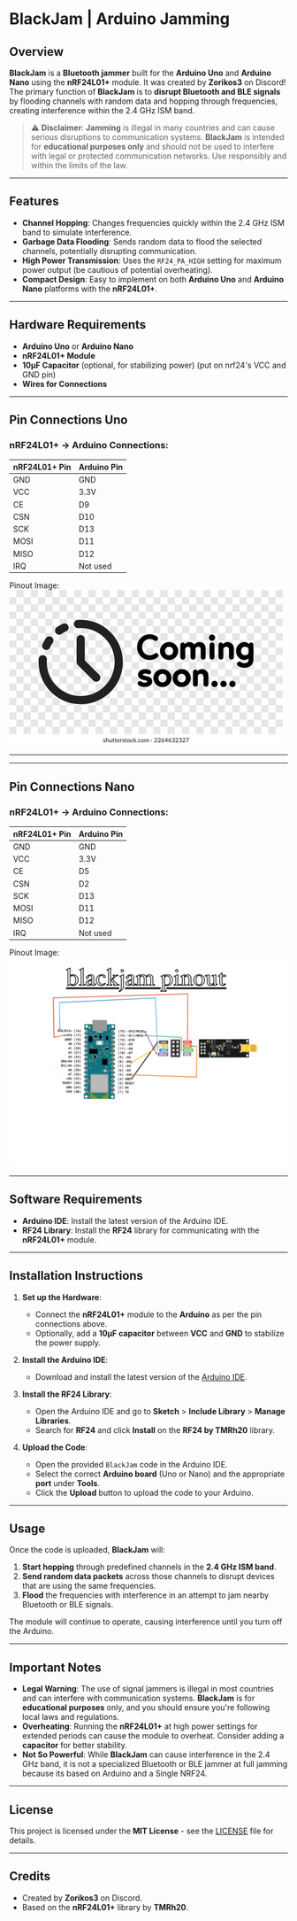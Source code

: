 # BlackJam | Arduino Jamming

## Overview

**BlackJam** is a **Bluetooth jammer** built for the **Arduino Uno** and **Arduino Nano** using the **nRF24L01+** module. It was created by **Zorikos3** on Discord! The primary function of **BlackJam** is to **disrupt Bluetooth and BLE signals** by flooding channels with random data and hopping through frequencies, creating interference within the 2.4 GHz ISM band.

> ⚠️ **Disclaimer**: **Jamming** is illegal in many countries and can cause serious disruptions to communication systems. **BlackJam** is intended for **educational purposes only** and should not be used to interfere with legal or protected communication networks. Use responsibly and within the limits of the law.

---

## Features

- **Channel Hopping**: Changes frequencies quickly within the 2.4 GHz ISM band to simulate interference.
- **Garbage Data Flooding**: Sends random data to flood the selected channels, potentially disrupting communication.
- **High Power Transmission**: Uses the `RF24_PA_HIGH` setting for maximum power output (be cautious of potential overheating).
- **Compact Design**: Easy to implement on both **Arduino Uno** and **Arduino Nano** platforms with the **nRF24L01+**.

---

## Hardware Requirements

- **Arduino Uno** or **Arduino Nano**
- **nRF24L01+ Module**
- **10µF Capacitor** (optional, for stabilizing power) (put on nrf24's VCC and GND pin)
- **Wires for Connections**

---

## Pin Connections Uno

### nRF24L01+ → Arduino Connections:
| **nRF24L01+ Pin** | **Arduino Pin** |
|-------------------|-----------------|
| GND               | GND             |
| VCC               | 3.3V            |
| CE                | D9              |
| CSN               | D10             |
| SCK               | D13             |
| MOSI              | D11             |
| MISO              | D12             |
| IRQ               | Not used        |

Pinout Image:
![NanoPinout](Soon.png)

---

---

## Pin Connections Nano

### nRF24L01+ → Arduino Connections:
| **nRF24L01+ Pin** | **Arduino Pin** |
|-------------------|-----------------|
| GND               | GND             |
| VCC               | 3.3V            |
| CE                | D5              |
| CSN               | D2              |
| SCK               | D13             |
| MOSI              | D11             |
| MISO              | D12             |
| IRQ               | Not used        |

Pinout Image:
![NanoPinout](Nano_Pinout.png)

---

## Software Requirements

- **Arduino IDE**: Install the latest version of the Arduino IDE.
- **RF24 Library**: Install the **RF24** library for communicating with the **nRF24L01+** module.

---

## Installation Instructions

1. **Set up the Hardware**:
   - Connect the **nRF24L01+** module to the **Arduino** as per the pin connections above.
   - Optionally, add a **10µF capacitor** between **VCC** and **GND** to stabilize the power supply.

2. **Install the Arduino IDE**:
   - Download and install the latest version of the [Arduino IDE](https://www.arduino.cc/en/software).

3. **Install the RF24 Library**:
   - Open the Arduino IDE and go to **Sketch** > **Include Library** > **Manage Libraries**.
   - Search for **RF24** and click **Install** on the **RF24 by TMRh20** library.

4. **Upload the Code**:
   - Open the provided `BlackJam` code in the Arduino IDE.
   - Select the correct **Arduino board** (Uno or Nano) and the appropriate **port** under **Tools**.
   - Click the **Upload** button to upload the code to your Arduino.

---

## Usage

Once the code is uploaded, **BlackJam** will:

1. **Start hopping** through predefined channels in the **2.4 GHz ISM band**.
2. **Send random data packets** across those channels to disrupt devices that are using the same frequencies.
3. **Flood** the frequencies with interference in an attempt to jam nearby Bluetooth or BLE signals.

The module will continue to operate, causing interference until you turn off the Arduino.

---

## Important Notes

- **Legal Warning**: The use of signal jammers is illegal in most countries and can interfere with communication systems. **BlackJam** is for **educational purposes** only, and you should ensure you're following local laws and regulations.
- **Overheating**: Running the **nRF24L01+** at high power settings for extended periods can cause the module to overheat. Consider adding a **capacitor** for better stability.
- **Not So Powerful**: While **BlackJam** can cause interference in the 2.4 GHz band, it is not a specialized Bluetooth or BLE jammer at full jamming because its based on Arduino and a Single NRF24.

---

## License

This project is licensed under the **MIT License** - see the [LICENSE](LICENSE) file for details.

---

## Credits

- Created by **Zorikos3** on Discord.
- Based on the **nRF24L01+** library by **TMRh20**.
